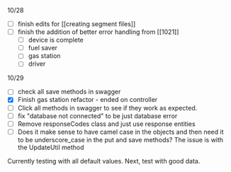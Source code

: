 10/28
- [ ] finish edits for [[creating segment files]]
- [ ] finish the addition of better error handling from [[1021]]
	- [ ] device is complete
	- [ ] fuel saver
	- [ ] gas station
	- [ ] driver 

10/29
- [ ] check all save methods in swagger 
- [x] Finish gas station refactor - ended on controller 
- [ ] Click all methods in swagger to see if they work as expected. 
- [ ] fix "database not connected" to be just database error 
- [ ] Remove responseCodes class and just use response entities 
- [ ] Does it make sense to have camel case in the objects and then need it to be underscore_case in the put and save methods? The issue is with the UpdateUtil method

Currently testing with all default values. Next, test with good data. 